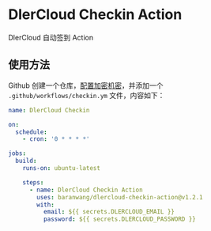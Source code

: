 # DlerCloud Checkin Action

DlerCloud 自动签到 Action

## 使用方法

Github 创建一个仓库，[配置加密机密](https://docs.github.com/cn/actions/security-guides/encrypted-secrets#creating-encrypted-secrets-for-a-repository)，并添加一个 `.github/workflows/checkin.ym` 文件，内容如下：

```yaml
name: DlerCloud Checkin

on:
  schedule:
    - cron: '0 * * * *'

jobs:
  build:
    runs-on: ubuntu-latest

    steps:
      - name: DlerCloud Checkin Action
        uses: baranwang/dlercloud-checkin-action@v1.2.1
        with:
          email: ${{ secrets.DLERCLOUD_EMAIL }}
          password: ${{ secrets.DLERCLOUD_PASSWORD }}
```
